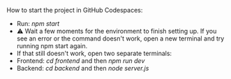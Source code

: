 How to start the project in GitHub Codespaces:
- Run:
*npm start*
- ⚠️ Wait a few moments for the environment to finish setting up. If you see an error or the command doesn't work, open a new terminal and try running npm start again.
- If that still doesn't work, open two separate terminals:
- Frontend:
*cd frontend* and then
*npm run dev*
- Backend:
*cd backend* and then
*node server.js*

